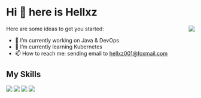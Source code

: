 # Hi 👋 here is Hellxz

<a href="https://github.com/hellxz">
  <img align="right" src="https://github-readme-stats.vercel.app/api?username=hellxz&show_icons=true&hide_border=false&icon_color=ffb90f&title_color=586069&count_private=true&include_all_commits=true" />
</a>

Here are some ideas to get you started:

- 🔭 I’m currently working on Java & DevOps
- 🌱 I’m currently learning Kubernetes
- 📫 How to reach me: sending email to hellxz001@foxmail.com




<!--
<a href="https://github.com/hellxz">
  <img align="left" src="https://github-readme-stats.vercel.app/api/top-langs/?username=hellxz" />
</a>
-->


## My Skills

![](https://img.shields.io/badge/-Java-007396?style=flat-square&logo=Java&logoColor=fff)
![](https://img.shields.io/badge/-Linux-000000?style=flat-square&logo=Linux&logoColor=fff)
![](https://img.shields.io/badge/-Kubernetes-326de6?style=flat-square&logo=Kubernetes&logoColor=fff)
![](https://img.shields.io/badge/-JavaScript-F7DF1E?style=flat-square&logo=JavaScript&logoColor=fff)
